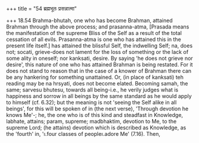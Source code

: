 +++
title = "54 ब्रह्मभूतः प्रसन्नात्मा"

+++
18.54 Brahma-bhutah, one who has become Brahman, attained Brahman
through the above process; and prasanna-atma, \[Prasada means the
manifestation of the supreme Bliss of the Self as a result of the total
cessation of all evils. Prasanna-atma is one who has attained this in
the present life itself.\] has attained the blissful Self, the
indwelling Self; na, does not; socati, grieve-does not lament for the
loss of something or the lack of some ality in oneself; nor kanksati,
desire. By saying 'he does not grieve nor desire', this nature of one
who has attained Brahman is being restated. For it does not stand to
reason that in the case of a knower of Brahman there can be any
hankering for something unattained. Or, (in place of kanksati) teh
reading may be na hrsyati, does not become elated. Becoming samah, the
same; sarvesu bhutesu, towards all being-i.e., he verily judges what is
happiness and sorrow in all beings by the same standard as he would
apply to himself (cf. 6.32); but the meaning is not 'seeing the Self
alike in all beings', for this will be spoken of in (the next verse),
'Through devotion he knows Me'-; he, the one who is of this kind and
steadfast in Knowledge, labhate, attains; param, supreme; madbhaktim,
devotion to Me, to the supreme Lord; (he attains) devotion which is
described as Knowledge, as the 'fourth' in, '৷৷.four classes of
people৷৷.adore Me' (7.16). Then,
